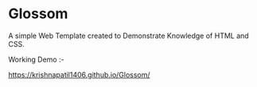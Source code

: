 # Glossom

A simple Web Template created to Demonstrate Knowledge of HTML and CSS.

Working Demo :- 

https://krishnapatil1406.github.io/Glossom/
